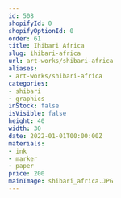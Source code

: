 ```yaml
---
id: 508
shopifyId: 0
shopifyOptionId: 0
order: 61
title: Іhibari Africa
slug: іhibari-africa
url: art-works/shibari-africa
aliases:
- art-works/shibari-africa
categories:
- shibari
- graphics
inStock: false
isVisible: false
height: 40
width: 30
date: 2022-01-01T00:00:00Z
materials:
- ink
- marker
- paper
price: 200
mainImage: shibari_africa.JPG
---
```

